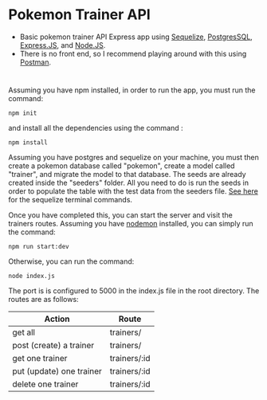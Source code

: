 # Pokemon Trainer API

- Basic pokemon trainer API Express app using [Sequelize](http://docs.sequelizejs.com/), [PostgresSQL](https://www.postgresql.org/), [Express.JS](https://expressjs.com/), and [Node.JS](https://nodejs.org/en/).
- There is no front end, so I recommend playing around with this using [Postman](https://www.getpostman.com/).


# 
Assuming you have npm installed, in order to run the app, you must run the command:
```shell
npm init
```
and install all the dependencies using the command :
```shell
npm install
```
Assuming you have postgres and sequelize on your machine, you must then create a pokemon database called "pokemon", create a model called "trainer", and migrate the model to that database. The seeds are already created inside the "seeders" folder. All you need to do is run the seeds in order to populate the table with the test data from the seeders file. [See here](http://docs.sequelizejs.com/manual/migrations.html) for the sequelize terminal commands.


Once you have completed this, you can start the server and visit the trainers routes. Assuming you have [nodemon](https://nodemon.io/) installed, you can simply run the command: 
```shell
npm run start:dev
```

Otherwise, you can run the command: 
```shell
node index.js
```



The port is is configured to 5000 in the index.js file in the root directory. The routes are as follows:

| Action  | Route|
| --------| -----|
| get all  | trainers/   |
| post (create) a trainer  | trainers/   |
| get one trainer  | trainers/:id    |
| put (update) one trainer  | trainers/:id    |
| delete one trainer  | trainers/:id    |
